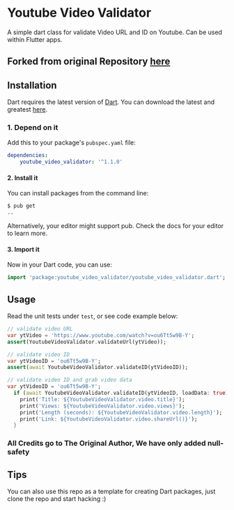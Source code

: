 # Youtube Video Validator

A simple dart class for validate Video URL and ID on Youtube. Can be used within Flutter apps.

## Forked from original Repository [here](https://pub.dev/packages/youtube_player_flutter)

## Installation

Dart requires the latest version of [Dart](https://www.dartlang.org/). You can download the latest and greatest [here](https://www.dartlang.org/tools/sdk#install).

### 1. Depend on it

Add this to your package's `pubspec.yaml` file:

```yaml
dependencies:
    youtube_video_validator: '^1.1.0'
```

#### 2. Install it

You can install packages from the command line:

```bash
$ pub get
..
```

Alternatively, your editor might support pub. Check the docs for your editor to learn more.

#### 3. Import it

Now in your Dart code, you can use:

```Dart
import 'package:youtube_video_validator/youtube_video_validator.dart';
```

## Usage

Read the unit tests under `test`, or see code example below:

```Dart
// validate video URL
var ytVideo = 'https://www.youtube.com/watch?v=ou6Tt5w9B-Y';
assert(YoutubeVideoValidator.validateUrl(ytVideo));
```

```Dart
// validate video ID
var ytVideoID = 'ou6Tt5w9B-Y';
assert(await YoutubeVideoValidator.validateID(ytVideoID));
```

```Dart
// validate video ID and grab video data
var ytVideoID = 'ou6Tt5w9B-Y';
  if (await YoutubeVideoValidator.validateID(ytVideoID, loadData: true)) {
    print('Title: ${YoutubeVideoValidator.video.title}');
    print('Views: ${YoutubeVideoValidator.video.views}');
    print('Length (seconds): ${YoutubeVideoValidator.video.length}');
    print('Link: ${YoutubeVideoValidator.video.shareUrl()}');
  }
```

### All Credits go to The Original Author, We have only added null-safety

## Tips

You can also use this repo as a template for creating Dart packages, just clone the repo and start hacking :)
